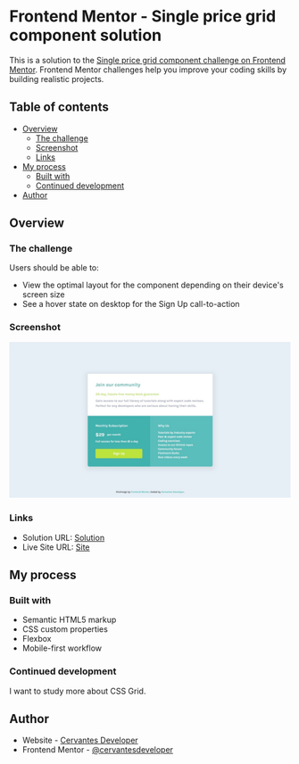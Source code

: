 # Frontend Mentor - Single price grid component solution

This is a solution to the [Single price grid component challenge on Frontend Mentor](https://www.frontendmentor.io/challenges/single-price-grid-component-5ce41129d0ff452fec5abbbc). Frontend Mentor challenges help you improve your coding skills by building realistic projects. 

## Table of contents

- [Overview](#overview)
  - [The challenge](#the-challenge)
  - [Screenshot](#screenshot)
  - [Links](#links)
- [My process](#my-process)
  - [Built with](#built-with)
  - [Continued development](#continued-development)
- [Author](#author)


## Overview

### The challenge

Users should be able to:

- View the optimal layout for the component depending on their device's screen size
- See a hover state on desktop for the Sign Up call-to-action

### Screenshot

![](./screenshot.jpg)

### Links

- Solution URL: [Solution](https://github.com/cervantesdeveloper/fem_14_single-price-grid.git)
- Live Site URL: [Site](https://app.netlify.com/sites/fem-14/overview)

## My process

### Built with

- Semantic HTML5 markup
- CSS custom properties
- Flexbox
- Mobile-first workflow

### Continued development

I want to study more about CSS Grid.


## Author

- Website - [Cervantes Developer](https://cervantesdeveloper.com/)
- Frontend Mentor - [@cervantesdeveloper](https://www.frontendmentor.io/profile/cervantesdeveloper)

